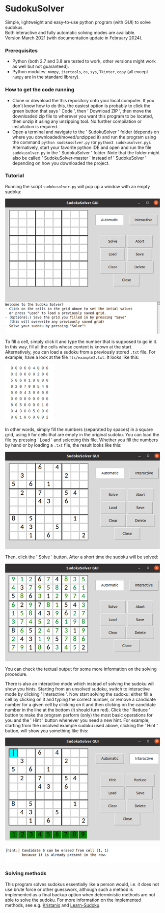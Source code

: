 # SudokuSolver
Simple, lightweight and easy-to-use python program (with GUI) to solve sudokus.  
Both interactive and fully automatic solving modes are available.  
Version March 2021 (with documentation update in February 2024).

### Prerequisites
- Python (both 2.7 and 3.8 are tested to work, other versions might work as well but not guaranteed).
- Python modules: `numpy`, `itertools`, `os`, `sys`, `Tkinter`, `copy` (all except `numpy` are in the standard library).

### How to get the code running
- Clone or download the this repository onto your local computer. If you don't know how to do this, the easiest option is probably to click the green button that says ' Code ', then ' Download ZIP ', then move the downloaded zip file to wherever you want this program to be located, then unzip it using any unzipping tool. No further compilation or installation is required.
- Open a terminal and navigate to the ' SudokuSolver ' folder (depends on where you downloaded/moved/unzipped it) and run the program using the command `python sudokusolver.py` (or `python3 sudokusolver.py`). Alternatively, start your favorite python IDE and open and run the file `sudokusolver.py` in the ' SudokuSolver ' folder. Note that the folder might also be called ' SudokuSolver-master ' instead of ' SudokuSolver ' depending on how you downloaded the project.

### Tutorial
Running the script `sudokusolver.py` will pop up a window with an empty sudoku:

![](docs/start.png)

To fill a cell, simply click it and type the number that is supposed to go in it. In this way, fill all the cells whose content is known at the start. Alternatively, you can load a sudoku from a previously stored `.txt` file. For example, have a look at the file `fls/example2.txt`. It looks like this:

![](docs/txtfile.png)

In other words, simply fill the numbers (separated by spaces) in a square grid, using `0` for cells that are empty in the original sudoku. You can load the file by pressing ' Load ' and selecting this file. Whether you fill the numbers by hand or by loading a `.txt` file, the result looks like this:

![](docs/loaded.png)

Then, click the ' Solve ' button. After a short time the sudoku will be solved:

![](docs/solved.png)

You can check the textual output for some more information on the solving procedure.  

There is also an interactive mode which instead of solving the sudoku will show you hints. Starting from an unsolved sudoku, switch to interactive mode by clicking ' Interactive '. Now start solving the sudoku: either fill a cell by clicking on it and typing the correct number, or remove a candidate number for a given cell by clicking on it and then clicking on the candidate number in the line at the bottom (it should turn red). Click the ' Reduce ' button to make the program perform (only) the most basic operations for you and the ' Hint ' button whenever you need a new hint. For example, starting from the unsolved example sudoku used above, clicking the ' Hint ' button, will show you something like this:

![](docs/hint_part1.png)

![](docs/hint_part2.png)

### Solving methods
This program solves sudokus essentially like a person would, i.e. it does not use brute force or other guesswork, although such a method is implemented as a final backup option when deterministic methods are not able to solve the sudoku. For more information on the implemented methods, see e.g. [Kristanix](https://www.kristanix.com/sudokuepic/sudoku-solving-techniques.php) and [Learn-Sudoku](https://www.learn-sudoku.com/advanced-techniques.html).
